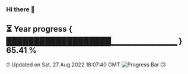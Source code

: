 ### Hi there 👋
⏳ Year progress { ███████████████████▁▁▁▁▁▁▁▁▁▁▁ } 65.41 %
---
⏰ Updated on Sat, 27 Aug 2022 18:07:40 GMT
![Progress Bar CI](https://github.com/Moyi321/Moyi321/workflows/Progress%20Bar%20CI/badge.svg)
